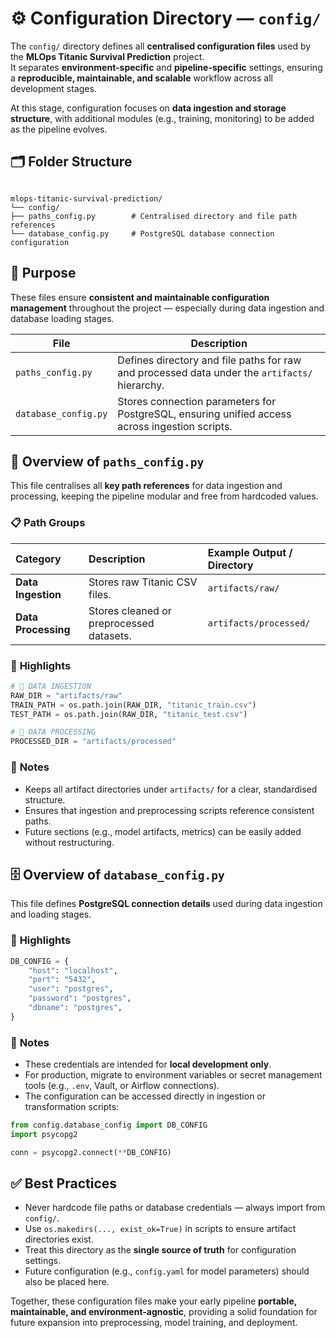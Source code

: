 # ⚙️ **Configuration Directory — `config/`**

The `config/` directory defines all **centralised configuration files** used by the **MLOps Titanic Survival Prediction** project.  
It separates **environment-specific** and **pipeline-specific** settings, ensuring a **reproducible, maintainable, and scalable** workflow across all development stages.

At this stage, configuration focuses on **data ingestion and storage structure**, with additional modules (e.g., training, monitoring) to be added as the pipeline evolves.

## 🗂️ **Folder Structure**

```

mlops-titanic-survival-prediction/
└── config/
├── paths_config.py        # Centralised directory and file path references
└── database_config.py     # PostgreSQL database connection configuration

````

## 🎯 **Purpose**

These files ensure **consistent and maintainable configuration management** throughout the project — especially during data ingestion and database loading stages.

| File                 | Description                                                                                     |
| -------------------- | ----------------------------------------------------------------------------------------------- |
| `paths_config.py`    | Defines directory and file paths for raw and processed data under the `artifacts/` hierarchy.   |
| `database_config.py` | Stores connection parameters for PostgreSQL, ensuring unified access across ingestion scripts.   |



## 🧱 **Overview of `paths_config.py`**

This file centralises all **key path references** for data ingestion and processing, keeping the pipeline modular and free from hardcoded values.

### 📋 **Path Groups**

| Category            | Description                              | Example Output / Directory     |
| :------------------ | :--------------------------------------- | :----------------------------- |
| **Data Ingestion**  | Stores raw Titanic CSV files.            | `artifacts/raw/`               |
| **Data Processing** | Stores cleaned or preprocessed datasets. | `artifacts/processed/`         |

### 🧩 **Highlights**

```python
# 🚢 DATA INGESTION
RAW_DIR = "artifacts/raw"
TRAIN_PATH = os.path.join(RAW_DIR, "titanic_train.csv")
TEST_PATH = os.path.join(RAW_DIR, "titanic_test.csv")

# 🧮 DATA PROCESSING
PROCESSED_DIR = "artifacts/processed"
````

### 🧠 **Notes**

* Keeps all artifact directories under `artifacts/` for a clear, standardised structure.
* Ensures that ingestion and preprocessing scripts reference consistent paths.
* Future sections (e.g., model artifacts, metrics) can be easily added without restructuring.



## 🗄️ **Overview of `database_config.py`**

This file defines **PostgreSQL connection details** used during data ingestion and loading stages.

### 🧩 **Highlights**

```python
DB_CONFIG = {
    "host": "localhost",
    "port": "5432",
    "user": "postgres",
    "password": "postgres",
    "dbname": "postgres",
}
```

### 🧠 **Notes**

* These credentials are intended for **local development only**.
* For production, migrate to environment variables or secret management tools (e.g., `.env`, Vault, or Airflow connections).
* The configuration can be accessed directly in ingestion or transformation scripts:

```python
from config.database_config import DB_CONFIG
import psycopg2

conn = psycopg2.connect(**DB_CONFIG)
```



## ✅ **Best Practices**

* Never hardcode file paths or database credentials — always import from `config/`.
* Use `os.makedirs(..., exist_ok=True)` in scripts to ensure artifact directories exist.
* Treat this directory as the **single source of truth** for configuration settings.
* Future configuration (e.g., `config.yaml` for model parameters) should also be placed here.

Together, these configuration files make your early pipeline **portable, maintainable, and environment-agnostic**, providing a solid foundation for future expansion into preprocessing, model training, and deployment.